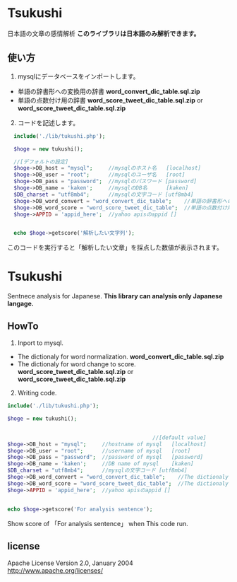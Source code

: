 # Tsukushi
日本語の文章の感情解析
**このライブラリは日本語のみ解析できます。**

## 使い方

1. mysqlにデータベースをインポートします。

  * 単語の辞書形への変換用の辞書 **word_convert_dic_table.sql.zip**
  * 単語の点数付け用の辞書 **word_score_tweet_dic_table.sql.zip** or **word_score_tweet_dic_table.sql.zip**

2. コードを記述します。

```php
  include('./lib/tukushi.php');

  $hoge = new tukushi();

  //[デフォルトの設定]
  $hoge->DB_host = "mysql";     //mysqlのホスト名   [localhost]
  $hoge->DB_user = "root";      //mysqlのユーザ名   [root]
  $hoge->DB_pass = "password";  //mysqlのパスワード [password]
  $hoge->DB_name = 'kaken';     //mysqlのDB名      [kaken]
  $DB_charset = "utf8mb4";      //mysqlの文字コード [utf8mb4]
  $hoge->DB_word_convert = "word_convert_dic_table";    //単語の辞書形への変換用の辞書テーブル名 [word_convert_dic_table]
  $hoge->DB_word_score = "word_score_tweet_dic_table";  //単語の点数付け用の辞書テーブル名 [word_score_tweet_dic_table]
  $hoge->APPID = 'appid_here';  //yahoo apisのappid []


  echo $hoge->getscore('解析したい文字列');
```

  このコードを実行すると「解析したい文章」を採点した数値が表示されます。


# Tsukushi
Sentnece analysis for Japanese.
**This library can analysis only Japanese langage.**

## HowTo

1. Inport to mysql.

  * The dictionaly for word normalization.  **word_convert_dic_table.sql.zip**
  * The dictionaly for word change to score. **word_score_tweet_dic_table.sql.zip** or **word_score_tweet_dic_table.sql.zip**

2. Writing code.

  ```php
  include('./lib/tukushi.php');

  $hoge = new tukushi();


                                                //[default value]
  $hoge->DB_host = "mysql";     //hostname of mysql   [localhost]
  $hoge->DB_user = "root";      //username of mysql   [root]
  $hoge->DB_pass = "password";  //password of mysql   [password]
  $hoge->DB_name = 'kaken';     //DB name of mysql    [kaken]
  $DB_charset = "utf8mb4";      //mysqlの文字コード [utf8mb4]
  $hoge->DB_word_convert = "word_convert_dic_table";    //The dictionaly for word normalization. [word_convert_dic_table]
  $hoge->DB_word_score = "word_score_tweet_dic_table";  //The dictionaly for word change to score. [word_score_tweet_dic_table]
  $hoge->APPID = 'appid_here';  //yahoo apisのappid []


  echo $hoge->getscore('For analysis sentence');
  ```

Show score of 「For analysis sentence」 when This code run.




## license

Apache License    Version 2.0, January 2004    http://www.apache.org/licenses/
